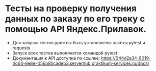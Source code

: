 # Тесты на проверку получения данных по заказу по его треку c помощью API Яндекс.Прилавок.
- Для запуска тестов должны быть установлены пакеты pytest и requests
- Запуск всех тестов выполянется командой pytest
- Документация к API доступна по ссылке: https://044d2a34-8019-4c64-8e8e-456b80cadeb3.serverhub.praktikum-services.ru/docs/
